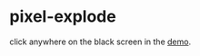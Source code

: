 # pixel-explode

click anywhere on the black screen in the [demo](https://maddumajohnerick.github.io/pixel-explode/examples/).
